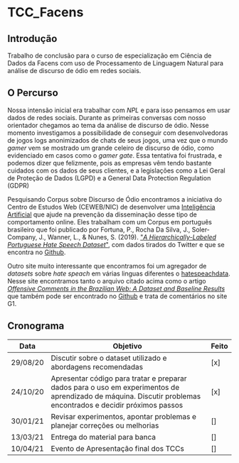 # TCC_Facens

## Introdução

Trabalho de conclusão para o curso de especialização em Ciência de Dados da Facens com uso de Processamento de Linguagem Natural para análise de discurso de ódio em redes sociais.



## O Percurso

Nossa intensão inicial era trabalhar com _NPL_ e para isso pensamos em usar dados de redes sociais. Durante as primeiras conversas com nosso orientador chegamos ao tema da análise de discurso de ódio. Nesse momento investigamos a possibilidade de conseguir com desenvolvedoras de jogos logs anonimizados de chats de seus jogos, uma vez que o mundo _gamer_ vem se mostrado um grande celeiro de discurso de ódio, como evidenciado em casos como o _gamer gate_. Essa tentativa foi frustrada, e podemos dizer que felizmente, pois as empresas vêm tendo bastante cuidados com os dados de seus clientes, e a legislações como a Lei Geral de Proteção de Dados (LGPD) e a General Data Protection Regulation (GDPR)

Pesquisando Corpus sobre Discurso de Ódio encontramos a iniciativa do Centro de Estudos Web (CEWEB/NIC) de desenvolver uma [Inteligência Artificial](https://github.com/cewebbr/Bert_HateSpeech_Classification) que ajude na prevenção da disseminação desse tipo de comportamento online. Eles trabalham com um Corpus em português brasileiro que foi publicado por Fortuna, P., Rocha Da Silva, J., Soler-Company, J., Wanner, L., & Nunes, S. (2019). ["_A Hierarchically-Labeled Portuguese Hate Speech Dataset_"](https://www.aclweb.org/anthology/W19-3510/), com dados tirados do Twitter e que se encontra no [Github](https://github.com/paulafortuna/Portuguese-Hate-Speech-Dataset).

Outro site muito interessante que encontramos foi um agregador de _datasets_ sobre _hate speach_ em várias linguas diferentes o [hatespeachdata](http://hatespeechdata.com/). Nesse site encontramos tanto o arquivo citado acima como o artigo [_Offensive Comments in the Brazilian Web: A Dataset and Baseline Results_](http://www.each.usp.br/digiampietri/BraSNAM/2017/p04.pdf) que também pode ser encontrado no [Github](https://github.com/rogersdepelle/OffComBR) e trata de comentários no site G1.

## Cronograma

Data | Objetivo | Feito
--- | --- | ---
29/08/20 | Discutir sobre o dataset utilizado e abordagens recomendadas | [x]
24/10/20 | Apresentar código para tratar e preparar dados para o uso em experimentos de aprendizado de máquina. Discutir problemas encontrados e decidir próximos passos | [x]
30/01/21 | Revisar experimentos, apontar problemas e planejar correções ou melhorias | []
13/03/21 | Entrega do material para banca | []
10/04/21 | Evento de Apresentação final dos TCCs | []
